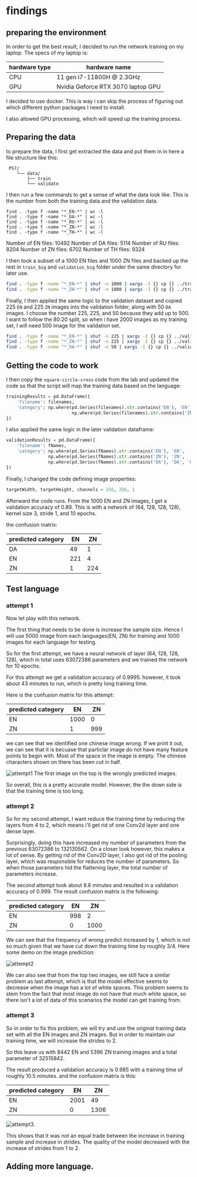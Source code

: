 # findings

## preparing the environment

In order to get the best result, I decided to run the network training on my laptop. The specs of my laptop is:

|hardware type| hardware name|
|---|---|
|CPU | 11 gen i7-11800H @ 2.3GHz|
| GPU | Nvidia Geforce RTX 3070 laptop GPU|

I decided to use docker. This is way i can skip the process of figuring out which different python packages I need to install.

I also allowed GPU processing, which will speed up the training process.

## Preparing the data

to prepare the data, I first get extracted the data and put them in in here a file structure like this:

```
 PS7/
    └── data/
        ├── train
        └── validate
```

I then run a few commands to get a sense of what the data look like. This is the number from both the training data and the validation data.
```
find . -type f -name "*_EN-*" | wc -l
find . -type f -name "*_DA-*" | wc -l
find . -type f -name "*_RU-*" | wc -l
find . -type f -name "*_ZN-*" | wc -l
find . -type f -name "*_TH-*" | wc -l
```
Number of EN files: 10492
Number of DA files: 5114
Number of RU files: 8204
Number of ZN files: 6702
Number of TH files: 9324


I then took a subset of a 1000 EN files and 1000 ZN files and backed up the rest in `train_big` and `validation_big` folder under the same directory for later use.

```bash
find . -type f -name "*_EN-*" | shuf -n 1000 | xargs -I {} cp {} ../train
find . -type f -name "*_ZH-*" | shuf -n 1000 | xargs -I {} cp {} ../train
```

Finally, I then applied the same logic to the validation dataset and copied 225 `EN` and 225 `ZN` images into the validation folder, along with 50 `DA` images. I choose the number 225, 225, and 50 because they add up to 500. I want to follow the 80:20 split, so when i have 2000 images as my training set, I will need 500 image for the validation set.

```bash
find . -type f -name "*_EN-*" | shuf -n 225 | xargs -I {} cp {} ../validation
find . -type f -name "*_ZN-*" | shuf -n 225 | xargs -I {} cp {} ../validation
find . -type f -name "*_DA-*" | shuf -n 50 | xargs -I {} cp {} ../validation
```

## Getting the code to work

I then copy the `square-circle-cross` code from the lab and updated the code so that the script will map the training data based on the language:

```python
trainingResults = pd.DataFrame({
    'filename': filenames,
    'category': np.where(pd.Series(filenames).str.contains('EN'), 'EN',
                         np.where(pd.Series(filenames).str.contains('ZN'), 'ZN', 'Unknown'))
})
```

I also applied the same logic in the later validation dataframe:

```python
validationResults = pd.DataFrame({
    'filename': fNames,
    'category': np.where(pd.Series(fNames).str.contains('EN'), 'EN',
                np.where(pd.Series(fNames).str.contains('ZN'), 'ZN',
                np.where(pd.Series(fNames).str.contains('DA'), 'DA', 'Unknown')))
})
```

Finally, I changed the code defining image properties:

```python
targetWidth, targetHeight, channels = 256, 256, 1
```

Afterward the code runs. From the 1000 EN and ZN images, I get a validation accuracy of 0.89. This is with a network of (64, 128, 128, 128), kernel size 3, stride 1, and 10 epochs.

the confusion matrix:

predicted category |   EN  | ZN|
|---|---|---|
|DA         | 49    |1|
|EN   |       221  |   4 |
|ZN      |      1  | 224 |


## Test language

### attempt 1
Now let play with this network.

The first thing that needs to be done is increase the sample size. Hence I will use 5000 image from each languages(EN, ZN) for training and 1000 images for each language for testing.

So for the first attempt, we have a neural network of layer (64, 128, 128, 128), which in total uses 63072386 parameters and we trained the network for 10 epochs.

For this attempt we get a validation accuracy of 0.9995. however, it took about 43 minutes to run, which is pretty long training time. 

Here is the confusion matrix for this attempt:

|predicted category    |EN   |ZN|     
|---|---|---|
|EN         |1000    |0|
|ZN|            1|999|

we can see that we identified one chinese image wrong. If we print it out, we can see that it is becuase that particlar image do not have many feature points to begin with. Most of the space in the image is empty. The chinese characters shown on there has been cut in half.

![attempt1](./output/classification_results_attempt1.png)
The first image on the top is the wrongly predicted images.

So overall, this is a pretty accurate model. However, the the down side is that the training time is too long.

### attempt 2

So for my second attempt, I want reduce the training time by reducing the layers from 4 to 2, which means i'll get rid of one Conv2d layer and one dense layer. 

Surprisingly, doing this have increased my number of parameters from the previous 63072386 to 132130562. On a closer look however, this makes a lot of sense. By getting rid of the Conv2D layer, I also got rid of the pooling layer, which was responsible for reduces the number of parameters. So when those parameters hid the flattening layer, the total number of parameters increase.

The second attempt took about 8.6 minutes and resulted in a validation accuracy of 0.999. The result confusion matrix is the following:

|predicted category    |EN   |ZN|     
|---|---|---|       
|EN         |998     |2|
|ZN           |0  |1000|


We can see that the frequency of wrong predict increased by 1, which is not so much given that we have cut down the training time by roughly 3/4. Here some demo on the image prediction:

![attempt2](./output/classification_results_attempt2.png)

We can also see that from the top two images, we still face a similar problem as last attempt, which is that the model effective seems to decrease when the image has a lot of white spaces. This problem seems to stem from the fact that most image do not have that much white space, so  there isn't a lot of data of this scenarios the model can get training from.

### attempt 3

So in order to fix this problem, we will try and use the original training data set with all the EN images and ZN images. But in order to maintain our training time, we will increase the strides to 2.

So this leave us with 8442 EN and 5396 ZN training images and a total parameter of 32515842.

The result produced a validation accuracy is 0.985 with a training time of roughly 10.5 minutes. and the confusion matrix is this:

|predicted category    |EN   |ZN|     
|---|---|---|       
|EN         |2001    |49|
|ZN|            0|  1306|

![attempt3](./output/classification_results_attempt3.png).

This shows that it was not an equal trade between the increase in training sample and increase in strides. The quality of the model decreased with the increase of strides from 1 to 2.

## Adding more language.

